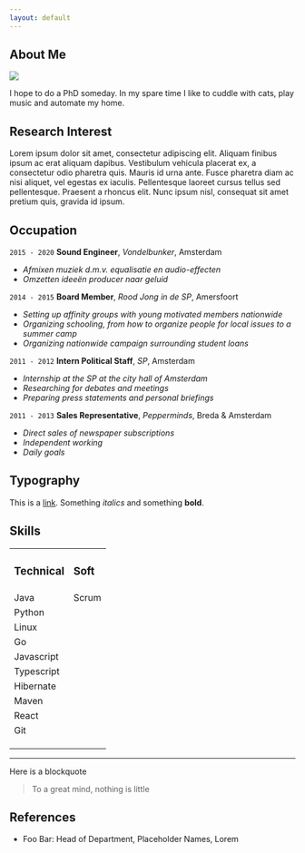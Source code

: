 ```yaml
---
layout: default
---
```


## About Me

<img class="profile-picture" src="sherlock.jpg">

I hope to do a PhD someday. In my spare time I like to cuddle with cats, play music and automate my home.

## Research Interest

Lorem ipsum dolor sit amet, consectetur adipiscing elit. Aliquam finibus ipsum ac erat aliquam dapibus. Vestibulum vehicula placerat ex, a consectetur odio pharetra quis. Mauris id urna ante. Fusce pharetra diam ac nisi aliquet, vel egestas ex iaculis. Pellentesque laoreet cursus tellus sed pellentesque. Praesent a rhoncus elit. Nunc ipsum nisl, consequat sit amet pretium quis, gravida id ipsum.

## Occupation

`2015 - 2020`
**Sound Engineer**, *Vondelbunker*, Amsterdam
- *Afmixen muziek d.m.v. equalisatie en audio-effecten*
- *Omzetten ideeën producer naar geluid*

`2014 - 2015`
**Board Member**, *Rood Jong in de SP*, Amersfoort
- *Setting up affinity groups with young motivated members nationwide*
- *Organizing schooling, from how to organize people for local issues to a summer camp*
- *Organizing nationwide campaign surrounding student loans*

`2011 - 2012`
**Intern Political Staff**, *SP*, Amsterdam
- *Internship at the SP at the city hall of Amsterdam*
- *Researching for debates and meetings*
- *Preparing press statements and personal briefings*

`2011 - 2013`
**Sales Representative**, *Pepperminds*, Breda & Amsterdam
- *Direct sales of newspaper subscriptions*
- *Independent working*
- *Daily goals*

## Typography

This is a [link](http://google.com). Something *italics* and something **bold**.

## Skills
<table border="0">
 <tr>
  <td><h3>Technical</h3></td>
  <td><h3>Soft</h3></td>
 </tr>
 <tr>
    <td>Java</td>
    <td>Scrum</td>
 </tr>
  <tr>
    <td>Python</td>
    <td></td>
 </tr>
  <tr>
    <td>Linux</td>
    <td></td>
 </tr>
  <tr>
    <td>Go</td>
    <td></td>
 </tr>
  <tr>
    <td>Javascript</td>
    <td></td>
 </tr>
   <tr>
    <td>Typescript</td>
    <td></td>
 </tr>
 <tr>
    <td>Hibernate</td>
    <td></td>
 </tr>
 <tr>
    <td>Maven</td>
    <td></td>
 </tr>
 <tr>
    <td>React</td>
    <td></td>
 </tr>
 <tr>
    <td>Git</td>
    <td></td>
 </tr>
 <tr>
    <td></td>
    <td></td>
 </tr>
 <tr>
    <td></td>
    <td></td>
 </tr>
 <tr>
    <td></td>
    <td></td>
 </tr>
 
 
</table>


---

Here is a blockquote

> To a great mind, nothing is little

## References

* Foo Bar: Head of Department, Placeholder Names, Lorem
